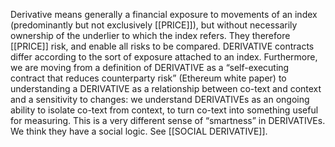 Derivative means generally a financial exposure to movements of an index (predominantly but not exclusively [[PRICE]]), but without necessarily ownership of the underlier to which the index refers. They therefore [[PRICE]] risk, and enable all risks to be compared. DERIVATIVE contracts differ according to the sort of exposure attached to an index. Furthermore, we are moving from a definition of DERIVATIVE as a “self-executing contract that reduces counterparty risk” (Ethereum white paper) to understanding a DERIVATIVE as a relationship between co-text and context and a sensitivity to changes: we understand DERIVATIVEs as an ongoing ability to isolate co-text from context, to turn co-text into something useful for measuring. This is a very different sense of “smartness” in DERIVATIVEs. We think they have a social logic. See [[SOCIAL DERIVATIVE]].
